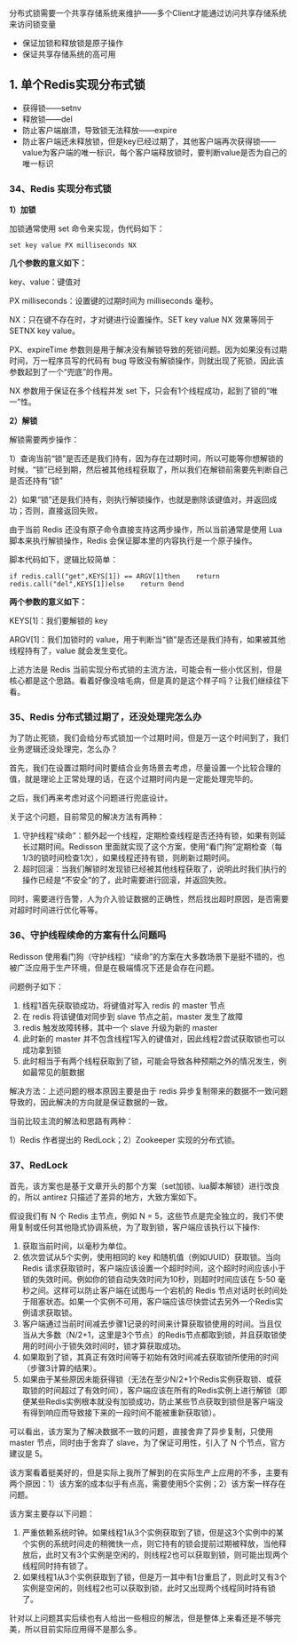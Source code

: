分布式锁需要一个共享存储系统来维护——多个Client才能通过访问共享存储系统来访问锁变量

* 保证加锁和释放锁是原子操作
* 保证共享存储系统的高可用



## 1. 单个Redis实现分布式锁

* 获得锁——setnv
* 释放锁——del
* 防止客户端崩溃，导致锁无法释放——expire
* 防止客户端还未释放锁，但是key已经过期了，其他客户端再次获得锁——value为客户端的唯一标识，每个客户端释放锁时，要判断value是否为自己的唯一标识







### **34、Redis 实现分布式锁**

**1）加锁**

加锁通常使用 set 命令来实现，伪代码如下：

```
set key value PX milliseconds NX
```

**几个参数的意义如下：**

key、value：键值对

PX milliseconds：设置键的过期时间为 milliseconds 毫秒。

NX：只在键不存在时，才对键进行设置操作。SET key value NX 效果等同于 SETNX key value。

PX、expireTime 参数则是用于解决没有解锁导致的死锁问题。因为如果没有过期时间，万一程序员写的代码有 bug 导致没有解锁操作，则就出现了死锁，因此该参数起到了一个“兜底”的作用。

NX 参数用于保证在多个线程并发 set 下，只会有1个线程成功，起到了锁的“唯一”性。

**2）解锁**

解锁需要两步操作：

1）查询当前“锁”是否还是我们持有，因为存在过期时间，所以可能等你想解锁的时候，“锁”已经到期，然后被其他线程获取了，所以我们在解锁前需要先判断自己是否还持有“锁”

2）如果“锁”还是我们持有，则执行解锁操作，也就是删除该键值对，并返回成功；否则，直接返回失败。

由于当前 Redis 还没有原子命令直接支持这两步操作，所以当前通常是使用 Lua 脚本来执行解锁操作，Redis 会保证脚本里的内容执行是一个原子操作。

脚本代码如下，逻辑比较简单：



```
if redis.call("get",KEYS[1]) == ARGV[1]then    return redis.call("del",KEYS[1])else    return 0end
```

**两个参数的意义如下：**

KEYS[1]：我们要解锁的 key

ARGV[1]：我们加锁时的 value，用于判断当“锁”是否还是我们持有，如果被其他线程持有了，value 就会发生变化。

上述方法是 Redis 当前实现分布式锁的主流方法，可能会有一些小优区别，但是核心都是这个思路。看着好像没啥毛病，但是真的是这个样子吗？让我们继续往下看。



### **35、Redis 分布式锁过期了，还没处理完怎么办**

为了防止死锁，我们会给分布式锁加一个过期时间，但是万一这个时间到了，我们业务逻辑还没处理完，怎么办？

首先，我们在设置过期时间时要结合业务场景去考虑，尽量设置一个比较合理的值，就是理论上正常处理的话，在这个过期时间内是一定能处理完毕的。

之后，我们再来考虑对这个问题进行兜底设计。

关于这个问题，目前常见的解决方法有两种：

1. 守护线程“续命”：额外起一个线程，定期检查线程是否还持有锁，如果有则延长过期时间。Redisson 里面就实现了这个方案，使用“看门狗”定期检查（每1/3的锁时间检查1次），如果线程还持有锁，则刷新过期时间。
2. 超时回滚：当我们解锁时发现锁已经被其他线程获取了，说明此时我们执行的操作已经是“不安全”的了，此时需要进行回滚，并返回失败。

同时，需要进行告警，人为介入验证数据的正确性，然后找出超时原因，是否需要对超时时间进行优化等等。



### **36、守护线程续命的方案有什么问题吗**

Redisson 使用看门狗（守护线程）“续命”的方案在大多数场景下是挺不错的，也被广泛应用于生产环境，但是在极端情况下还是会存在问题。

问题例子如下：

1. 线程1首先获取锁成功，将键值对写入 redis 的 master 节点
2. 在 redis 将该键值对同步到 slave 节点之前，master 发生了故障
3. redis 触发故障转移，其中一个 slave 升级为新的 master
4. 此时新的 master 并不包含线程1写入的键值对，因此线程2尝试获取锁也可以成功拿到锁
5. 此时相当于有两个线程获取到了锁，可能会导致各种预期之外的情况发生，例如最常见的脏数据

解决方法：上述问题的根本原因主要是由于 redis 异步复制带来的数据不一致问题导致的，因此解决的方向就是保证数据的一致。

当前比较主流的解法和思路有两种：

1）Redis 作者提出的 RedLock；2）Zookeeper 实现的分布式锁。



### **37、RedLock**

首先，该方案也是基于文章开头的那个方案（set加锁、lua脚本解锁）进行改良的，所以 antirez 只描述了差异的地方，大致方案如下。

假设我们有 N 个 Redis 主节点，例如 N = 5，这些节点是完全独立的，我们不使用复制或任何其他隐式协调系统，为了取到锁，客户端应该执行以下操作:

1. 获取当前时间，以毫秒为单位。
2. 依次尝试从5个实例，使用相同的 key 和随机值（例如UUID）获取锁。当向Redis 请求获取锁时，客户端应该设置一个超时时间，这个超时时间应该小于锁的失效时间。例如你的锁自动失效时间为10秒，则超时时间应该在 5-50 毫秒之间。这样可以防止客户端在试图与一个宕机的 Redis 节点对话时长时间处于阻塞状态。如果一个实例不可用，客户端应该尽快尝试去另外一个Redis实例请求获取锁。
3. 客户端通过当前时间减去步骤1记录的时间来计算获取锁使用的时间。当且仅当从大多数（N/2+1，这里是3个节点）的Redis节点都取到锁，并且获取锁使用的时间小于锁失效时间时，锁才算获取成功。
4. 如果取到了锁，其真正有效时间等于初始有效时间减去获取锁所使用的时间（步骤3计算的结果）。
5. 如果由于某些原因未能获得锁（无法在至少N/2+1个Redis实例获取锁、或获取锁的时间超过了有效时间），客户端应该在所有的Redis实例上进行解锁（即便某些Redis实例根本就没有加锁成功，防止某些节点获取到锁但是客户端没有得到响应而导致接下来的一段时间不能被重新获取锁）。

可以看出，该方案为了解决数据不一致的问题，直接舍弃了异步复制，只使用 master 节点，同时由于舍弃了 slave，为了保证可用性，引入了 N 个节点，官方建议是 5。

该方案看着挺美好的，但是实际上我所了解到的在实际生产上应用的不多，主要有两个原因：1）该方案的成本似乎有点高，需要使用5个实例；2）该方案一样存在问题。

该方案主要存以下问题：

1. 严重依赖系统时钟。如果线程1从3个实例获取到了锁，但是这3个实例中的某个实例的系统时间走的稍微快一点，则它持有的锁会提前过期被释放，当他释放后，此时又有3个实例是空闲的，则线程2也可以获取到锁，则可能出现两个线程同时持有锁了。
2. 如果线程1从3个实例获取到了锁，但是万一其中有1台重启了，则此时又有3个实例是空闲的，则线程2也可以获取到锁，此时又出现两个线程同时持有锁了。

针对以上问题其实后续也有人给出一些相应的解法，但是整体上来看还是不够完美，所以目前实际应用得不是那么多。
